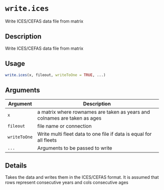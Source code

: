 # `write.ices`

Write ICES/CEFAS data file from matrix


## Description

Write ICES/CEFAS data file from matrix


## Usage

```r
write.ices(x, fileout, writeToOne = TRUE, ...)
```


## Arguments

Argument      |Description
------------- |----------------
`x`     |     a matrix where rownames are taken as years and colnames are taken as ages
`fileout`     |     file name or connection
`writeToOne`     |     Write multi fleet data to one file if data is equal for all fleets
`...`     |     Arguments to be passed to write


## Details

Takes the data and writes them in the ICES/CEFAS format. It is assumed that rows represent consecutive years and cols consecutive ages


